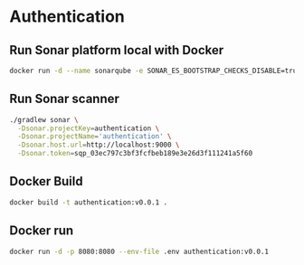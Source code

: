 # Authentication

## Run Sonar platform local with Docker

````bash
docker run -d --name sonarqube -e SONAR_ES_BOOTSTRAP_CHECKS_DISABLE=true -p 9000:9000 sonarqube:latest
````

## Run Sonar scanner

````bash
./gradlew sonar \
  -Dsonar.projectKey=authentication \
  -Dsonar.projectName='authentication' \
  -Dsonar.host.url=http://localhost:9000 \
  -Dsonar.token=sqp_03ec797c3bf3fcfbeb189e3e26d3f111241a5f60
````

## Docker Build
````bash
docker build -t authentication:v0.0.1 .
````

## Docker run
````bash
docker run -d -p 8080:8080 --env-file .env authentication:v0.0.1
````